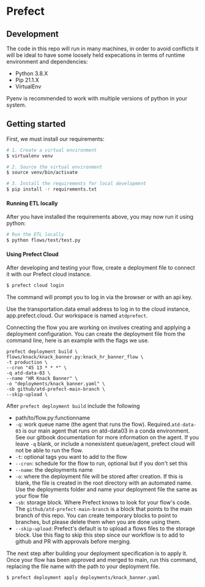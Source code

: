 # Prefect
 

## Development

The code in this repo will run in many machines, in order to avoid
conflicts it will be ideal to have some loosely held expecations
in terms of runtime environment and dependencies: 

- Python 3.8.X 
- Pip 21.1.X
- VirtualEnv

Pyenv is recommended to work with multiple versions
of python in your system.

## Getting started

First, we must install our requirements:

```bash
# 1. Create a virtual environment
$ virtualenv venv

# 2. Source the virtual environment
$ source venv/bin/activate

# 3. Install the requirements for local development
$ pip install -r requirements.txt
```

#### Running ETL locally

After you have installed the requirements above,
you may now run it using python:

```bash
# Run the ETL locally
$ python flows/test/test.py
```

#### Using Prefect Cloud

After developing and testing your flow, create a deployment file to connect it with our Prefect cloud instance. 

```bash
$ prefect cloud login
```
 
 The command will prompt you to log in via the browser or with an api key. 

 Use the transportation.data email address to log in to the cloud instance, app.prefect.cloud. Our workspace is named `atdprefect`. 

 Connecting the flow you are working on involves creating and applying a deployment configuration. You can create the deployment file from the command line, here is an example with the flags we use.

 ```
 prefect deployment build \
flows/knack/knack_banner.py:knack_hr_banner_flow \
-t production \
--cron "45 13 * * *" \
-q atd-data-03 \
--name "HR Knack Banner" \
-o "deployments/knack_banner.yaml" \
-sb github/atd-prefect-main-branch \
--skip-upload \
```

After `prefect deployment build` include the following
- path/to/flow.py:functionname 
- `-q`: work queue name (the agent that runs the flow). Required.`atd-data-03` is our main agent that runs on atd-data03 in a conda environment. See our gitbook documentation for more information on the agent. If you leave `-q` blank, or include a nonexistent queue/agent, prefect cloud will not be able to run the flow.
- `-t`: optional tags you want to add to the flow
- `--cron`: schedule for the flow to run, optional but if you don't set this
- `--name`: the deployments name
- `-o`: where the deployment file will be stored after creation. If this is blank, the file is created in the root directory with an automated name. Use the deployments folder and name your deployment file the same as your flow file
- `-sb`: storage block. Where Prefect knows to look for your flow's code. The `github/atd-prefect-main-branch` is a block that points to the main branch of this repo. You can create temporary blocks to point to branches, but please delete them when you are done using them.
- `--skip-upload`: Prefect's default is to upload a flows files to the storage block. Use this flag to skip this step since our workflow is to add to github and PR with approvals before merging. 

The next step after building your deployment specification is to apply it. Once your flow has been approved and merged to main, run this command, replacing the file name with the path to your deployment file.

```bash
$ prefect deployment apply deployments/knack_banner.yaml
```


